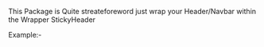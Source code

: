 This Package is Quite streateforeword just wrap your Header/Navbar within the Wrapper StickyHeader

Example:-

<StickyHeader>
<HeaderComponent style={{styles}} className="classnames">
</StickyHeader>